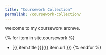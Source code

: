 ```yaml
---
title: "Coursework Collection"
permalink: /coursework-collection/
---
```


Welcome to my coursework archive.

{% for item in site.coursework %}
- [{{ item.title }}]({{ item.url }})
{% endfor %}

